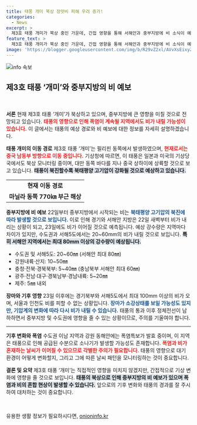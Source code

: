 ```yaml
---
title: 태풍 개미 북상 장맛비 피해 우려 증가!
categories:
  - News
excerpt: >
  제3호 태풍 개미가 북상 중인 가운데, 간접 영향을 통해 서해안과 중부지방에 비 소식이 예고된다. 폭염 속 소나기가 예상되는 이 시점, 기상 변화에 주목하세요!
feature_text: >
  제3호 태풍 개미가 북상 중인 가운데, 간접 영향을 통해 서해안과 중부지방에 비 소식이 예고된다. 폭염 속 소나기가 예상되는 이 시점, 기상 변화에 주목하세요!
image: 'https://blogger.googleusercontent.com/img/b/R29vZ2xl/AVvXsEixyZcFfHzMRdzZMjFBmAUKJYCLCGyLL1o632UiGVXcaFdKo_bkvkuCioo0uUKlGfBVcT3P84aROyZIXSBEx3Aw5nCQ3pTgDom1WDC4m8eifvWiAmWEEVb4x6G_l8C0QH225ldMjyaFvpxGEBGNO37VmDTDMHGhJPq73UglMfDca1-0aw/s1600/blogspot.png'
---
```


<p><img src="https://blogger.googleusercontent.com/img/b/R29vZ2xl/AVvXsEixyZcFfHzMRdzZMjFBmAUKJYCLCGyLL1o632UiGVXcaFdKo_bkvkuCioo0uUKlGfBVcT3P84aROyZIXSBEx3Aw5nCQ3pTgDom1WDC4m8eifvWiAmWEEVb4x6G_l8C0QH225ldMjyaFvpxGEBGNO37VmDTDMHGhJPq73UglMfDca1-0aw/s1600/blogspot.png" alt="info 속보" /></p>

<h2 data-ke-size="size26">제3호 태풍 ‘개미’와 중부지방의 비 예보</h2>

<p data-ke-size="size16">&nbsp;</p>

<p><strong>서론</strong>
현재 제3호 태풍 ‘개미’가 북상하고 있으며, 중부지방에 큰 영향을 미칠 것으로 전망되고 있습니다. <b><span style="color: #ee2323;">태풍의 영향으로 인해 폭염이 계속될 지역에서도 비가 내릴 가능성이 있습니다.</span></b> 이 글에서는 태풍의 예상 경로와 비 예보에 대한 정보를 자세히 설명하겠습니다.</p>

<p><strong>태풍 개미의 이동 경로</strong>
제3호 태풍 ‘개미’는 필리핀 동쪽에서 발생하였으며, <b><span style="color: #ee2323;">현재로서는 중국 남동부 방향으로 이동 중입니다.</span></b> 기상청에 따르면, 이 태풍은 일본과 미국의 기상당국에서도 북상 모니터링 중이며, 대만 동쪽 바다를 지나 중국 상하이에 상륙할 것으로 보고 있습니다. <b><span style="background-color: #21538527;">태풍이 북진할수록 북태평양 고기압이 강화될 것으로 예상하고 있습니다.</span></b></p>

<table>
    <tr>
        <td style="text-align: center; height: 17px;"><b>현재 이동 경로</b></td>
    </tr>
    <tr>
        <td style="text-align: center; height: 17px;"><b>마닐라 동쪽 770㎞ 부근 해상</b></td>
    </tr>
</table>

<p><strong>중부지방에 비 예보</strong>
22일부터 중부지방에서 시작되는 비는 <b><span style="color: #1a5490;">북태평양 고기압의 북진에 따라 발생할 것으로 보입니다.</span></b> 이로 인해 경기와 서해안 지방은 22일 새벽부터 비가 내리는 상황이 되고, 23일에도 비가 이어질 것으로 예측됩니다. 예상 강수량은 지역마다 차이가 있지만, 수도권과 서해5도에서는 20~60mm의 비가 내릴 것으로 보입니다. <b><span style="background-color: #21538527;">특히 서해안 지역에서는 최대 80mm 이상의 강수량이 예상됩니다.</span></b></p>

<ul>
    <li>수도권 및 서해5도: 20~60㎜ (서해안 최대 80㎜)</li>
    <li>강원내륙·산지: 10~50㎜</li>
    <li>충청·전북·경북북부: 5~40㎜ (충남북부 서해안 최대 60㎜)</li>
    <li>광주·전남·대구·경북남부·경남내륙: 5~20㎜</li>
    <li>제주: 5㎜ 내외</li>
</ul>

<p><strong>장마와 기후 영향</strong>
23일 이후에는 경기북부와 서해5도에서 최대 100mm 이상의 비가 오며, 서울과 인천도 비를 피할 수 없는 상황입니다. <b><span style="color: #1a5490;">장마가 소강상태를 보일 가능성도 있지만, 기압계의 변화에 따라 다시 비가 내릴 수 있습니다.</span></b> 태풍의 통과 이후 정체전선이 남하하면서 중부지방 및 수도권에 영향을 줄 수 있는 상황이므로, 주의를 기울여야 합니다. </p>

<hr>

<p><strong>기후 변화와 폭염</strong>
수도권 이남 지역과 강원 동해안에는 폭염특보가 발효 중이며, 이 지역은 태풍으로 인해 공급된 수분으로 소나기가 발생할 가능성도 존재합니다. <b><span style="color: #ee2323;">폭염과 비가 혼재하는 날씨가 이어질 수 있으므로 각별한 주의가 필요합니다.</span></b> 태풍의 영향으로 대기 환경이 어떻게 변화할지, 그리고 그에 따른 날씨 패턴을 모니터링하는 것이 중요합니다. </p>

<p><strong>결론 및 요약</strong>
제3호 태풍 ‘개미’는 직접적인 영향을 미치지 않겠지만, 간접적으로 기상 변화에 영향을 줄 것으로 보입니다. <b><span style="background-color: #21538527;">태풍의 북상으로 인해 중부지방의 비 예보가 있으며 폭염과 비의 혼합 현상이 발생할 수 있습니다.</span></b> 앞으로의 기후 변화와 태풍의 경과를 잘 주시하여 대처하는 것이 중요합니다. </p>

<p data-ke-size="size16">&nbsp;</p>
유용한 생활 정보가 필요하시다면, <a href="https://onioninfo.kr" rel="dofollow">onioninfo.kr</a>


